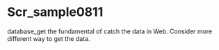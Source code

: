 # Scr_sample0811
database_get
the fundamental of catch the data in Web.
Consider more different way to get the data.
